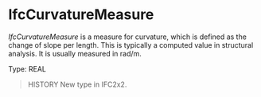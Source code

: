 # IfcCurvatureMeasure

_IfcCurvatureMeasure_ is a measure for curvature, which is defined as the change of slope per length. This is typically a computed value in structural analysis. It is usually measured in rad/m.

Type: REAL

> HISTORY  New type in IFC2x2.
